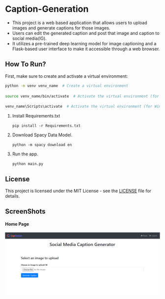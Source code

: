 # Caption-Generation
- This project is a web based application that allows users to upload images and generate captions for those images. 
- Users can edit the generated caption and post that image and caption to social media(IG).
- It utilizes a pre-trained deep learning model for image captioning and a Flask-based user interface to make it accessible through a web browser.

## How To Run?

First, make sure to create and activate a virtual environment:

   ```bash
   python -m venv venv_name  # Create a virtual environment

   source venv_name/bin/activate  # Activate the virtual environment (for macOS/Linux)
      
   venv_name\Scripts\activate  # Activate the virtual environment (for Windows)
```
1. Install Requirements.txt

    `pip install -r Requirements.txt`
2. Download Spacy Data Model.

      `python -m spacy download en`

3. Run the app.

      `python main.py`

## License

This project is licensed under the MIT License - see the [LICENSE](LICENSE) file for details.


## ScreenShots

#### Home Page
![Home Page](Homepage.PNG)